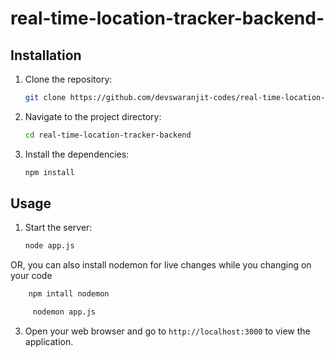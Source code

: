 # real-time-location-tracker-backend-




## Installation

1. Clone the repository:
    ```bash
    git clone https://github.com/devswaranjit-codes/real-time-location-tracker-backend.git
    ```
2. Navigate to the project directory:
    ```bash
    cd real-time-location-tracker-backend
    ```
3. Install the dependencies:
    ```bash
    npm install
    ```

## Usage

1. Start the server:
    ```bash
    node app.js
    ```
OR,
    you can also install nodemon for live changes while you changing on your code
    
 ```bash
     npm intall nodemon 
  ```

     
 ```bash
      nodemon app.js
  ```

     
3. Open your web browser and go to `http://localhost:3000` to view the application.
